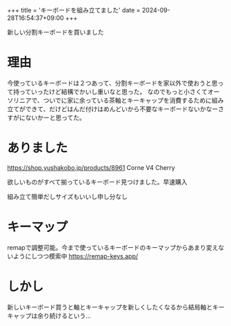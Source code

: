 +++
title = 'キーボードを組み立てました'
date = 2024-09-28T16:54:37+09:00
+++

新しい分割キーボードを買いました

# 理由

今使っているキーボードは２つあって、分割キーボードを家以外で使おうと思って持っていったけど結構でかいし重いなと思った。
なのでもっと小さくてオーソリニアで、ついでに家に余っている茶軸とキーキャップを消費するために組み立てができて、だけどはんだ付けはめんどいから不要なキーボードないかなーさすがにないかーと思ってた。

# ありました

https://shop.yushakobo.jp/products/8961
Corne V4 Cherry

欲しいものがすべて揃っているキーボード見つけました。早速購入

組み立て簡単だしサイズもいいし申し分なし

# キーマップ
remapで調整可能。今まで使っているキーボードのキーマップからあまり変えないようにしつつ模索中
https://remap-keys.app/

# しかし
新しいキーボード買うと軸とキーキャップを新しくしたくなるから結局軸とキーキャップは余り続けるという…


